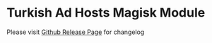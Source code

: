 # Turkish Ad Hosts Magisk Module  
  
Please visit [Github Release Page](https://github.com/symbuzzer/Turkish-Ad-Hosts/releases) for changelog
